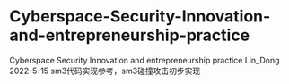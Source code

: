# Cyberspace-Security-Innovation-and-entrepreneurship-practice
Cyberspace Security Innovation and entrepreneurship practice
Lin_Dong 
2022-5-15 sm3代码实现参考，sm3碰撞攻击初步实现
